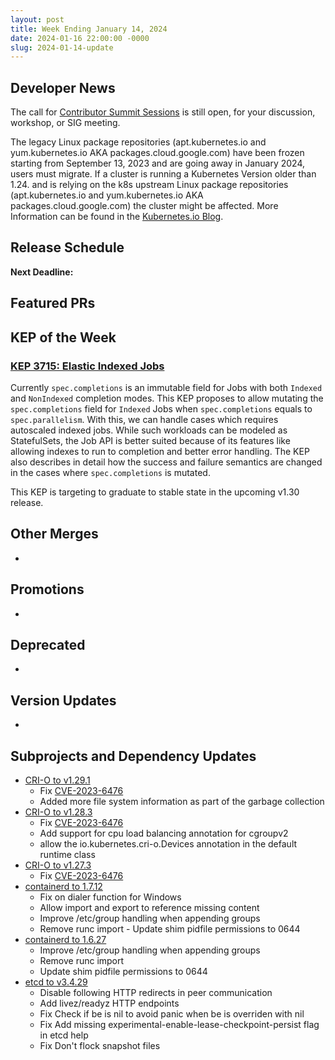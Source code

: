```yaml
---
layout: post
title: Week Ending January 14, 2024
date: 2024-01-16 22:00:00 -0000
slug: 2024-01-14-update
---
```


## Developer News

The call for [Contributor Summit Sessions](https://docs.google.com/forms/d/e/1FAIpQLSfndK6hEDUQlC75_fol0NotaK_FrSC1D1EB-GTP3AsLpRecjw/viewform) is still open, for your discussion, workshop, or SIG meeting.

The legacy Linux package repositories (apt.kubernetes.io and yum.kubernetes.io AKA packages.cloud.google.com) have been frozen starting from September 13, 2023 and are going away in January 2024, users must migrate.
If a cluster is running a Kubernetes Version older than 1.24. and is relying on the k8s upstream Linux package repositories (apt.kubernetes.io and yum.kubernetes.io AKA packages.cloud.google.com) the cluster might be affected.
More Information can be found in the [Kubernetes.io Blog](https://kubernetes.io/blog/2023/08/31/legacy-package-repository-deprecation/).

## Release Schedule

**Next Deadline:**


## Featured PRs


## KEP of the Week

### [KEP 3715: Elastic Indexed Jobs](https://github.com/kubernetes/enhancements/tree/master/keps/sig-apps/3715-elastic-indexed-job)

Currently `spec.completions` is an immutable field for Jobs with both `Indexed` and `NonIndexed` completion modes. This KEP proposes to allow mutating the `spec.completions` field for `Indexed` Jobs when `spec.completions` equals to `spec.parallelism`. With this, we can handle cases which requires autoscaled indexed jobs. While such workloads can be modeled as StatefulSets, the Job API is better suited because of its features like allowing indexes to run to completion and better error handling. The KEP also describes in detail how the success and failure semantics are changed in the cases where `spec.completions` is mutated.

This KEP is targeting to graduate to stable state in the upcoming v1.30 release.

## Other Merges

*

## Promotions

*

## Deprecated

*

## Version Updates

*

## Subprojects and Dependency Updates

* [CRI-O to v1.29.1](https://github.com/cri-o/cri-o/releases/tag/v1.29.1)
  - Fix [CVE-2023-6476](https://github.com/advisories/GHSA-p4rx-7wvg-fwrc)
  - Added more file system information as part of the garbage collection
* [CRI-O to v1.28.3](https://github.com/cri-o/cri-o/releases/tag/v1.28.3)
  - Fix [CVE-2023-6476](https://github.com/advisories/GHSA-p4rx-7wvg-fwrc)
  - Add support for cpu load balancing annotation for cgroupv2
  - allow the io.kubernetes.cri-o.Devices annotation in the default runtime class
* [CRI-O to v1.27.3](https://github.com/cri-o/cri-o/releases/tag/v1.27.3)
  - Fix [CVE-2023-6476](https://github.com/advisories/GHSA-p4rx-7wvg-fwrc)
* [containerd to 1.7.12](https://github.com/containerd/containerd/releases/tag/v1.7.12)
  - Fix on dialer function for Windows
  - Allow import and export to reference missing content
  - Improve /etc/group handling when appending groups
  - Remove runc import - Update shim pidfile permissions to 0644
* [containerd to 1.6.27](https://github.com/containerd/containerd/releases/tag/v1.6.27)
  - Improve /etc/group handling when appending groups
  - Remove runc import
  - Update shim pidfile permissions to 0644
* [etcd to v3.4.29](https://github.com/etcd-io/etcd/releases/tag/v3.4.29)
  - Disable following HTTP redirects in peer communication
  - Add livez/readyz HTTP endpoints
  - Fix Check if be is nil to avoid panic when be is overriden with nil
  - Fix Add missing experimental-enable-lease-checkpoint-persist flag in etcd help
  - Fix Don't flock snapshot files

